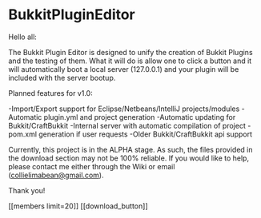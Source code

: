 BukkitPluginEditor
==================

Hello all:

The Bukkit Plugin Editor is designed to unify the creation of Bukkit Plugins and the testing of them. What it will do is allow one to click a button and it will automatically boot a local server (127.0.0.1) and your plugin will be included with the server bootup.

Planned features for v1.0:

-Import/Export support for Eclipse/Netbeans/IntelliJ projects/modules
-Automatic plugin.yml and project generation
-Automatic updating for Bukkit/CraftBukkit
-Internal server with automatic compilation of project
-pom.xml generation if user requests
-Older Bukkit/CraftBukkit api support


Currently, this project is in the ALPHA stage. As such, the files provided in the download section may not be 100% reliable. If you would like to help, please contact me either through the Wiki or email (collielimabean@gmail.com).

Thank you!

[[members limit=20]]
[[download_button]]
